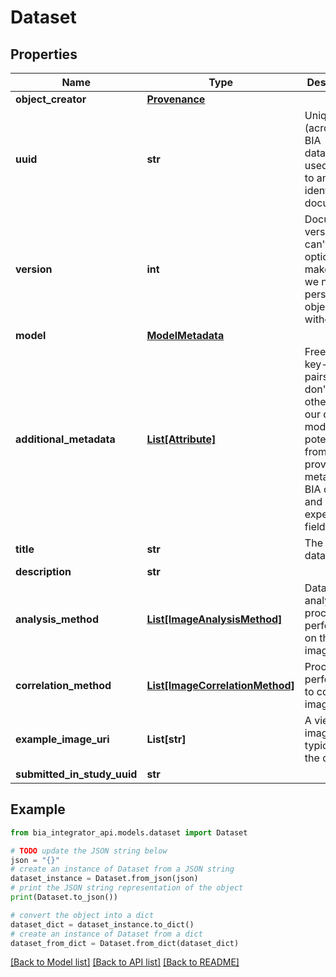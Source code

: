 # Dataset


## Properties

Name | Type | Description | Notes
------------ | ------------- | ------------- | -------------
**object_creator** | [**Provenance**](Provenance.md) |  |
**uuid** | **str** | Unique ID (across the BIA database) used to refer to and identify a document. |
**version** | **int** | Document version. This can&#39;t be optional to make sure we never persist objects without it |
**model** | [**ModelMetadata**](ModelMetadata.md) |  | [optional]
**additional_metadata** | [**List[Attribute]**](Attribute.md) | Freeform key-value pairs that don&#39;t otherwise fit our data model, potentially from user provided metadata, BIA curation, and experimental fields. | [optional]
**title** | **str** | The title of a dataset. |
**description** | **str** |  | [optional]
**analysis_method** | [**List[ImageAnalysisMethod]**](ImageAnalysisMethod.md) | Data analysis processes performed on the images. | [optional]
**correlation_method** | [**List[ImageCorrelationMethod]**](ImageCorrelationMethod.md) | Processes performed to correlate image data. | [optional]
**example_image_uri** | **List[str]** | A viewable image that is typical of the dataset. |
**submitted_in_study_uuid** | **str** |  |

## Example

```python
from bia_integrator_api.models.dataset import Dataset

# TODO update the JSON string below
json = "{}"
# create an instance of Dataset from a JSON string
dataset_instance = Dataset.from_json(json)
# print the JSON string representation of the object
print(Dataset.to_json())

# convert the object into a dict
dataset_dict = dataset_instance.to_dict()
# create an instance of Dataset from a dict
dataset_from_dict = Dataset.from_dict(dataset_dict)
```
[[Back to Model list]](../README.md#documentation-for-models) [[Back to API list]](../README.md#documentation-for-api-endpoints) [[Back to README]](../README.md)
